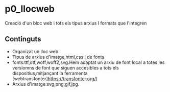 # p0_llocweb
Creació d'un bloc web i tots els tipus arxius I formats que l'integren
## Continguts
* Organizat un lloc web
* Tipus de arxius d'imatge,html,css i de fonts
* fonts:ttf,otf,woff,woff2,svg.Hem adaptat un arxiu de font local a totes les versiomns de font que siguen accesibles a tots els dispositius,mitjançant la ferramenta [webtransfonter]https://transfonter.org/)
* Arxius d'imatge:svg,png,gif,jpg.

